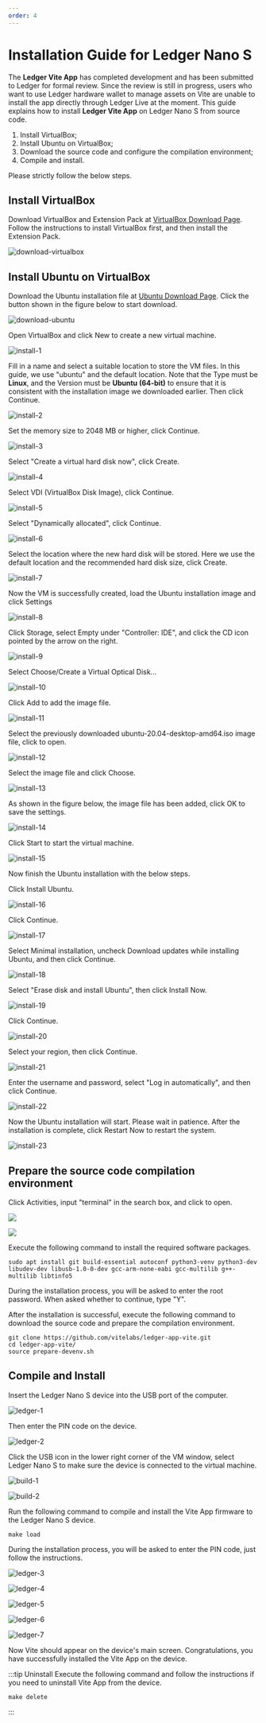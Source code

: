 ```yaml
---
order: 4
---
```


# Installation Guide for Ledger Nano S

The **Ledger Vite App** has completed development and has been submitted to Ledger for formal review. Since the review is still in progress, users who want to use Ledger hardware wallet to manage assets on Vite are unable to install the app directly through Ledger Live at the moment. 
This guide explains how to install **Ledger Vite App** on Ledger Nano S from source code.
1. Install VirtualBox;
2. Install Ubuntu on VirtualBox;
3. Download the source code and configure the compilation environment;
4. Compile and install.

Please strictly follow the below steps.

## Install VirtualBox
Download VirtualBox and Extension Pack at [VirtualBox Download Page](https://www.virtualbox.org/wiki/Downloads). Follow the instructions to install VirtualBox first, and then install the Extension Pack.

![download-virtualbox](./assets/ledger-install/download-virtualbox.png)

## Install Ubuntu on VirtualBox
Download the Ubuntu installation file at [Ubuntu Download Page](https://ubuntu.com/#download). Click the button shown in the figure below to start download.

![download-ubuntu](./assets/ledger-install/download-ubuntu.png)

Open VirtualBox and click New to create a new virtual machine.

![install-1](./assets/ledger-install/install-1.png)

Fill in a name and select a suitable location to store the VM files. In this guide, we use "ubuntu" and the default location.
Note that the Type must be **Linux**, and the Version must be **Ubuntu (64-bit)** to ensure that it is consistent with the installation image we downloaded earlier. Then click Continue.

![install-2](./assets/ledger-install/install-2.png)

Set the memory size to 2048 MB or higher, click Continue.

![install-3](./assets/ledger-install/install-3.png)

Select "Create a virtual hard disk now", click Create.

![install-4](./assets/ledger-install/install-4.png)

Select VDI (VirtualBox Disk Image), click Continue.

![install-5](./assets/ledger-install/install-5.png)

Select "Dynamically allocated", click Continue.

![install-6](./assets/ledger-install/install-6.png)

Select the location where the new hard disk will be stored. Here we use the default location and the recommended hard disk size, click Create.

![install-7](./assets/ledger-install/install-7.png)

Now the VM is successfully created, load the Ubuntu installation image and click Settings

![install-8](./assets/ledger-install/install-8.png)

Click Storage, select Empty under "Controller: IDE", and click the CD icon pointed by the arrow on the right.

![install-9](./assets/ledger-install/install-9.png)

Select Choose/Create a Virtual Optical Disk... 

![install-10](./assets/ledger-install/install-10.png)

Click Add to add the image file.

![install-11](./assets/ledger-install/install-11.png)

Select the previously downloaded ubuntu-20.04-desktop-amd64.iso image file, click to open.

![install-12](./assets/ledger-install/install-12.png)

Select the image file and click Choose.

![install-13](./assets/ledger-install/install-13.png)

As shown in the figure below, the image file has been added, click OK to save the settings.

![install-14](./assets/ledger-install/install-14.png)

Click Start to start the virtual machine.

![install-15](./assets/ledger-install/install-15.png)

Now finish the Ubuntu installation with the below steps.

Click Install Ubuntu.

![install-16](./assets/ledger-install/install-16.png)

Click Continue.

![install-17](./assets/ledger-install/install-17.png)

Select Minimal installation, uncheck Download updates while installing Ubuntu, and then click Continue.

![install-18](./assets/ledger-install/install-18.png)

Select "Erase disk and install Ubuntu", then click Install Now.

![install-19](./assets/ledger-install/install-19.png)

Click Continue.

![install-20](./assets/ledger-install/install-20.png)

Select your region, then click Continue.

![install-21](./assets/ledger-install/install-21.png)

Enter the username and password, select "Log in automatically", and then click Continue.

![install-22](./assets/ledger-install/install-22.png)

Now the Ubuntu installation will start. Please wait in patience. After the installation is complete, click Restart Now to restart the system.

![install-23](./assets/ledger-install/install-23.png)

## Prepare the source code compilation environment
Click Activities, input "terminal" in the search box, and click to open.

![](./assets/ledger-install/config-1.jpg)

![](./assets/ledger-install/config-2.jpg)

Execute the following command to install the required software packages.
```shell
sudo apt install git build-essential autoconf python3-venv python3-dev libudev-dev libusb-1.0-0-dev gcc-arm-none-eabi gcc-multilib g++-multilib libtinfo5
```
During the installation process, you will be asked to enter the root password. When asked whether to continue, type "Y".

After the installation is successful, execute the following command to download the source code and prepare the compilation environment.
```shell
git clone https://github.com/vitelabs/ledger-app-vite.git
cd ledger-app-vite/
source prepare-devenv.sh
```

## Compile and Install
Insert the Ledger Nano S device into the USB port of the computer.

![ledger-1](./assets/ledger-install/ledger-1.jpg)

Then enter the PIN code on the device.

![ledger-2](./assets/ledger-install/ledger-2.jpg)

Click the USB icon in the lower right corner of the VM window, select Ledger Nano S to make sure the device is connected to the virtual machine.

![build-1](./assets/ledger-install/build-1.png)

![build-2](./assets/ledger-install/build-2.png)

Run the following command to compile and install the Vite App firmware to the Ledger Nano S device.
```shell
make load
```
During the installation process, you will be asked to enter the PIN code, just follow the instructions.

![ledger-3](./assets/ledger-install/ledger-3.jpg)

![ledger-4](./assets/ledger-install/ledger-4.jpg)

![ledger-5](./assets/ledger-install/ledger-5.jpg)

![ledger-6](./assets/ledger-install/ledger-6.jpg)

![ledger-7](./assets/ledger-install/ledger-7.jpg)

Now Vite should appear on the device's main screen. Congratulations, you have successfully installed the Vite App on the device. 

:::tip Uninstall
Execute the following command and follow the instructions if you need to uninstall Vite App from the device.
```shell
make delete
```
:::
